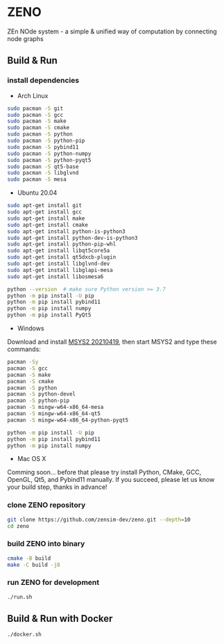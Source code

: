# ZENO

ZEn NOde system - a simple & unified way of computation by connecting node graphs


## Build & Run

### install dependencies

- Arch Linux
```bash
sudo pacman -S git
sudo pacman -S gcc
sudo pacman -S make
sudo pacman -S cmake
sudo pacman -S python
sudo pacman -S python-pip
sudo pacman -S pybind11
sudo pacman -S python-numpy
sudo pacman -S python-pyqt5
sudo pacman -S qt5-base
sudo pacman -S libglvnd
sudo pacman -S mesa
```

- Ubuntu 20.04
```bash
sudo apt-get install git
sudo apt-get install gcc
sudo apt-get install make
sudo apt-get install cmake
sudo apt-get install python-is-python3
sudo apt-get install python-dev-is-python3
sudo apt-get install python-pip-whl
sudo apt-get install libqt5core5a
sudo apt-get install qt5dxcb-plugin
sudo apt-get install libglvnd-dev
sudo apt-get install libglapi-mesa
sudo apt-get install libosmesa6

python --version  # make sure Python version >= 3.7
python -m pip install -U pip
python -m pip install pybind11
python -m pip install numpy
python -m pip install PyQt5
```

- Windows

Download and install [MSYS2 20210419](https://repo.msys2.org/distrib/x86_64/msys2-x86_64-20210419.exe), then start MSYS2 and type these commands:

```bash
pacman -Sy
pacman -S gcc
pacman -S make
pacman -S cmake
pacman -S python
pacman -S python-devel
pacman -S python-pip
pacman -S mingw-w64-x86_64-mesa
pacman -S mingw-w64-x86_64-qt5
pacman -S mingw-w64-x86_64-python-pyqt5

python -m pip install -U pip
python -m pip install pybind11
python -m pip install numpy
```


- Mac OS X

Comming soon... before that please try install Python, CMake, GCC, OpenGL, Qt5, and Pybind11 manually. If you succeed, please let us know your build step, thanks in advance!


### clone ZENO repository
```bash
git clone https://github.com/zensim-dev/zeno.git --depth=10
cd zeno
```


### build ZENO into binary
```bash
cmake -B build
make -C build -j8
```


### run ZENO for development
```bash
./run.sh
```


## Build & Run with Docker
```bash
./docker.sh
```
